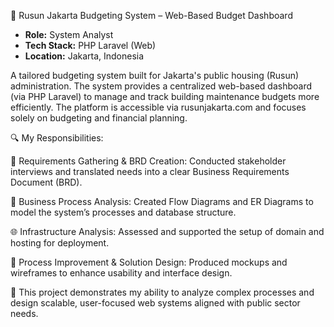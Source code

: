 🏢 Rusun Jakarta Budgeting System – Web-Based Budget Dashboard
- **Role:** System Analyst
- **Tech Stack:** PHP Laravel (Web)
- **Location:** Jakarta, Indonesia

A tailored budgeting system built for Jakarta's public housing (Rusun) administration. The system provides a centralized web-based dashboard (via PHP Laravel) to manage and track building maintenance budgets more efficiently. The platform is accessible via rusunjakarta.com and focuses solely on budgeting and financial planning.

🔍 My Responsibilities:

📄 Requirements Gathering & BRD Creation: Conducted stakeholder interviews and translated needs into a clear Business Requirements Document (BRD).

🔁 Business Process Analysis: Created Flow Diagrams and ER Diagrams to model the system’s processes and database structure.

🌐 Infrastructure Analysis: Assessed and supported the setup of domain and hosting for deployment.

🧩 Process Improvement & Solution Design: Produced mockups and wireframes to enhance usability and interface design.

🚀 This project demonstrates my ability to analyze complex processes and design scalable, user-focused web systems aligned with public sector needs.
